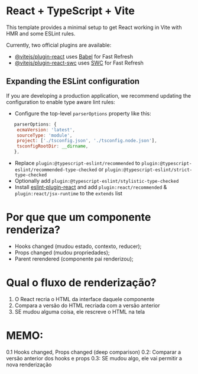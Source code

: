 # React + TypeScript + Vite

This template provides a minimal setup to get React working in Vite with HMR and some ESLint rules.

Currently, two official plugins are available:

- [@vitejs/plugin-react](https://github.com/vitejs/vite-plugin-react/blob/main/packages/plugin-react/README.md) uses [Babel](https://babeljs.io/) for Fast Refresh
- [@vitejs/plugin-react-swc](https://github.com/vitejs/vite-plugin-react-swc) uses [SWC](https://swc.rs/) for Fast Refresh

## Expanding the ESLint configuration

If you are developing a production application, we recommend updating the configuration to enable type aware lint rules:

- Configure the top-level `parserOptions` property like this:

```js
   parserOptions: {
    ecmaVersion: 'latest',
    sourceType: 'module',
    project: ['./tsconfig.json', './tsconfig.node.json'],
    tsconfigRootDir: __dirname,
   },
```

- Replace `plugin:@typescript-eslint/recommended` to `plugin:@typescript-eslint/recommended-type-checked` or `plugin:@typescript-eslint/strict-type-checked`
- Optionally add `plugin:@typescript-eslint/stylistic-type-checked`
- Install [eslint-plugin-react](https://github.com/jsx-eslint/eslint-plugin-react) and add `plugin:react/recommended` & `plugin:react/jsx-runtime` to the `extends` list

# Por que que um componente renderiza?

- Hooks changed (mudou estado, contexto, reducer);
- Props changed (mudou propriedades);
- Parent rerendered (componente pai renderizou);

# Qual o fluxo de renderização?

1. O React recria o HTML da interface daquele componente
2. Compara a versão do HTML recriada com a versão anterior
3. SE mudou alguma coisa, ele rescreve o HTML na tela

# MEMO:

0.1 Hooks changed, Props changed (deep comparison)
0.2: Comparar a versão anterior dos hooks e props
0.3: SE mudou algo, ele vai permitir a nova renderização
